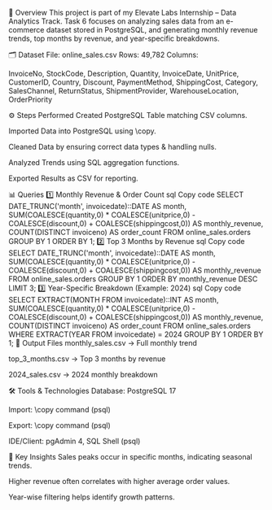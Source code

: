 📌 Overview
This project is part of my Elevate Labs Internship – Data Analytics Track.
Task 6 focuses on analyzing sales data from an e-commerce dataset stored in PostgreSQL, and generating monthly revenue trends, top months by revenue, and year-specific breakdowns.

🗂 Dataset
File: online_sales.csv
Rows: 49,782
Columns:

InvoiceNo, StockCode, Description, Quantity, InvoiceDate, UnitPrice, CustomerID, Country, Discount, PaymentMethod, ShippingCost, Category, SalesChannel, ReturnStatus, ShipmentProvider, WarehouseLocation, OrderPriority

⚙️ Steps Performed
Created PostgreSQL Table matching CSV columns.

Imported Data into PostgreSQL using \copy.

Cleaned Data by ensuring correct data types & handling nulls.

Analyzed Trends using SQL aggregation functions.

Exported Results as CSV for reporting.

📊 Queries
1️⃣ Monthly Revenue & Order Count
sql
Copy code
SELECT
    DATE_TRUNC('month', invoicedate)::DATE AS month,
    SUM(COALESCE(quantity,0) * COALESCE(unitprice,0)
        - COALESCE(discount,0)
        + COALESCE(shippingcost,0)) AS monthly_revenue,
    COUNT(DISTINCT invoiceno) AS order_count
FROM online_sales.orders
GROUP BY 1
ORDER BY 1;
2️⃣ Top 3 Months by Revenue
sql
Copy code
SELECT
    DATE_TRUNC('month', invoicedate)::DATE AS month,
    SUM(COALESCE(quantity,0) * COALESCE(unitprice,0)
        - COALESCE(discount,0)
        + COALESCE(shippingcost,0)) AS monthly_revenue
FROM online_sales.orders
GROUP BY 1
ORDER BY monthly_revenue DESC
LIMIT 3;
3️⃣ Year-Specific Breakdown (Example: 2024)
sql
Copy code
SELECT
    EXTRACT(MONTH FROM invoicedate)::INT AS month,
    SUM(COALESCE(quantity,0) * COALESCE(unitprice,0)
        - COALESCE(discount,0)
        + COALESCE(shippingcost,0)) AS monthly_revenue,
    COUNT(DISTINCT invoiceno) AS order_count
FROM online_sales.orders
WHERE EXTRACT(YEAR FROM invoicedate) = 2024
GROUP BY 1
ORDER BY 1;
📂 Output Files
monthly_sales.csv → Full monthly trend

top_3_months.csv → Top 3 months by revenue

2024_sales.csv → 2024 monthly breakdown

🛠 Tools & Technologies
Database: PostgreSQL 17

Import: \copy command (psql)

Export: \copy command (psql)

IDE/Client: pgAdmin 4, SQL Shell (psql)

📌 Key Insights
Sales peaks occur in specific months, indicating seasonal trends.

Higher revenue often correlates with higher average order values.

Year-wise filtering helps identify growth patterns.

